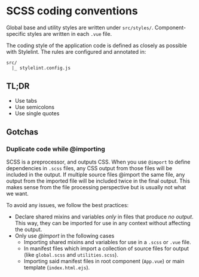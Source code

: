 
# SCSS coding conventions

Global base and utility styles are written under `src/styles/`. Component-specific styles are written in each `.vue` file.

The coding style of the application code is defined as closely as possible with Stylelint. The rules are configured and annotated in:

```
src/
  |_ stylelint.config.js
```

## TL;DR

- Use tabs
- Use semicolons
- Use single quotes

## Gotchas

### Duplicate code while @importing

SCSS is a preprocessor, and outputs CSS. When you use `@import` to define dependencies in `.scss` files, any CSS output from those files will be included in the output. If multiple source files @import the same file, any output from the imported file will be included twice in the final output. This makes sense from the file processing perspective but is usually not what we want.

To avoid any issues, we follow the best practices:

- Declare shared mixins and variables _only_ in files that produce _no output_. This way, they can be imported for use in any context without affecting the output.
- Only use _@import_ in the following cases
	- Importing shared mixins and variables for use in a `.scss` or `.vue` file.
	- In manifest files which import a collection of source files for output (like `global.scss` and `utilities.scss`).
	- Importing said manifest files in root component (`App.vue`) or main template (`index.html.ejs`).

